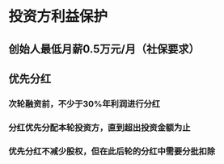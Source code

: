 # 投资方利益保护

## 创始人最低月薪0.5万元/月（社保要求）
## 优先分红
### 次轮融资前，不少于30%年利润进行分红
### 分红优先分配本轮投资方，直到超出投资金额为止
### 优先分红不减少股权，但在此后轮的分红中需要分批扣除
